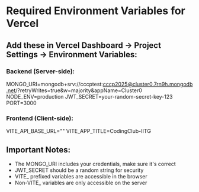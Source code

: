 # Required Environment Variables for Vercel

## Add these in Vercel Dashboard → Project Settings → Environment Variables:

### Backend (Server-side):
MONGO_URI=mongodb+srv://cccptest:cccp2025@cluster0.7rn9h.mongodb.net/?retryWrites=true&w=majority&appName=Cluster0
NODE_ENV=production
JWT_SECRET=your-random-secret-key-123
PORT=3000

### Frontend (Client-side):
VITE_API_BASE_URL=""
VITE_APP_TITLE=CodingClub-IITG

## Important Notes:
- The MONGO_URI includes your credentials, make sure it's correct
- JWT_SECRET should be a random string for security
- VITE_ prefixed variables are accessible in the browser
- Non-VITE_ variables are only accessible on the server
